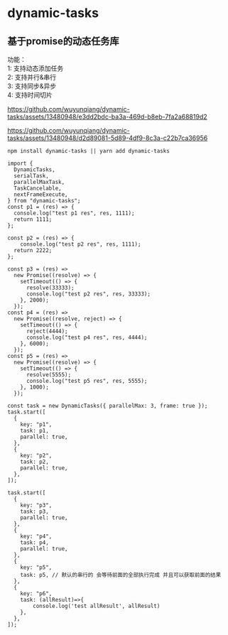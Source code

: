 # dynamic-tasks
## 基于promise的动态任务库

功能：<br>
1: 支持动态添加任务<br>
2: 支持并行&串行<br>
3: 支持同步&异步<br>
4: 支持时间切片<br>

https://github.com/wuyunqiang/dynamic-tasks/assets/13480948/e3dd2bdc-ba3a-469d-b8eb-7fa2a68819d2

https://github.com/wuyunqiang/dynamic-tasks/assets/13480948/d2d89081-5d89-4df9-8c3a-c22b7ca36956




```
npm install dynamic-tasks || yarn add dynamic-tasks
```

```
import {
  DynamicTasks,
  serialTask,
  parallelMaxTask,
  TaskCancelable,
  nextFrameExecute,
} from "dynamic-tasks";
const p1 = (res) => {
  console.log("test p1 res", res, 1111);
  return 1111;
};

const p2 = (res) => {
    console.log("test p2 res", res, 1111);
  return 2222;
};

const p3 = (res) =>
  new Promise((resolve) => {
    setTimeout(() => {
      resolve(33333);
      console.log("test p2 res", res, 33333);
    }, 2000);
  });
const p4 = (res) =>
  new Promise((resolve, reject) => {
    setTimeout(() => {
      reject(4444);
      console.log("test p4 res", res, 4444);
    }, 6000);
  });
const p5 = (res) =>
  new Promise((resolve) => {
    setTimeout(() => {
      resolve(5555);
      console.log("test p5 res", res, 5555);
    }, 1000);
  });

const task = new DynamicTasks({ parallelMax: 3, frame: true });
task.start([
  {
    key: "p1",
    task: p1,
    parallel: true,
  },
  {
    key: "p2",
    task: p2,
    parallel: true,
  },
]);

task.start([
  {
    key: "p3",
    task: p3,
    parallel: true,
  },
  {
    key: "p4",
    task: p4,
    parallel: true,
  },
  {
    key: "p5",
    task: p5, // 默认的串行的 会等待前面的全部执行完成 并且可以获取前面的结果
  },
  {
    key: "p6",
    task: (allResult)=>{
        console.log('test allResult', allResult)
    },
  },
]);
```
















